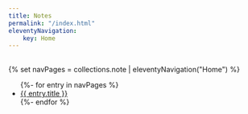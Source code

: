 ```yaml
---
title: Notes
permalink: "/index.html"
eleventyNavigation:
    key: Home
---
```

<br>
{% set navPages = collections.note | eleventyNavigation("Home") %}
<ul>
{%- for entry in navPages %}
  <li>
    <a href="{{ entry.url }}">{{ entry.title }}</a>
  </li>
{%- endfor %}
</ul>

